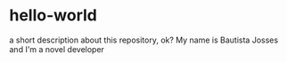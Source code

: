 # hello-world
a short description about this repository, ok?
My name is Bautista Josses and I'm a novel developer
